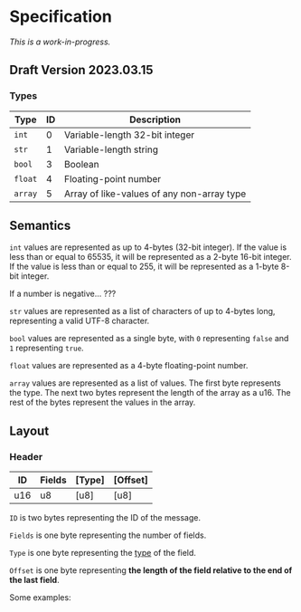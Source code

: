 # Specification

_This is a work-in-progress._

## Draft Version 2023.03.15

### Types

| Type | ID | Description |
| --- | --- | --- |
| `int` | 0 | Variable-length 32-bit integer |
| `str` | 1 | Variable-length string |
| `bool` | 3 | Boolean |
| `float` | 4 | Floating-point number |
| `array` | 5 | Array of like-values of any non-array type |

## Semantics

`int` values are represented as up to 4-bytes (32-bit integer). If the value is less than or equal to 65535, it will be represented as a 2-byte 16-bit integer. If the value is less than or equal to 255, it will be represented as a 1-byte 8-bit integer.

If a number is negative... ???

`str` values are represented as a list of characters of up to 4-bytes long, representing a valid UTF-8 character.

`bool` values are represented as a single byte, with `0` representing `false` and `1` representing `true`.

`float` values are represented as a 4-byte floating-point number.

`array` values are represented as a list of values. The first byte represents the type. The next two bytes represent the length of the array as a u16. The rest of the bytes represent the values in the array.

## Layout

### Header

| ID | Fields | [Type] | [Offset] |
| --- | --- | --- | --- |
| u16 | u8 | [u8] | [u8] |

`ID` is two bytes representing the ID of the message.

`Fields` is one byte representing the number of fields.

`Type` is one byte representing the [type](#types) of the field.

`Offset` is one byte representing __the length of the field relative to the end of the last field__.

Some examples:

